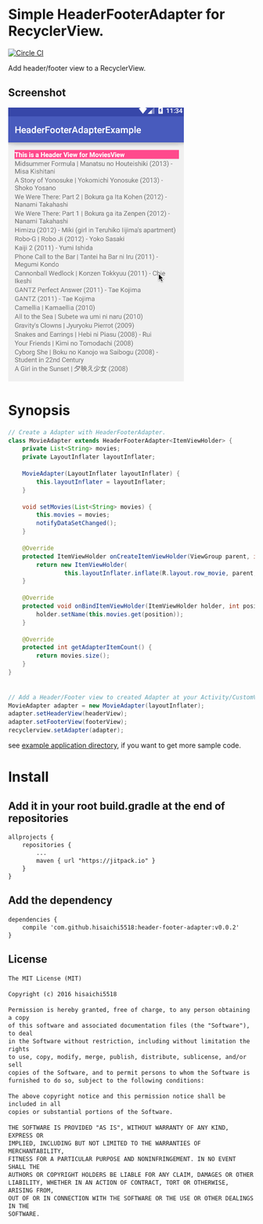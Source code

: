 # Simple HeaderFooterAdapter for RecyclerView.

[![Circle CI](https://circleci.com/gh/hisaichi5518/header-footer-adapter.svg?style=svg)](https://circleci.com/gh/hisaichi5518/header-footer-adapter)

Add header/footer view to a RecyclerView.

## Screenshot

![HeaderFooterAdapter ScreenShot](screenshot/HeaderFooterAdapterScreenShot.gif)

# Synopsis

```java
// Create a Adapter with HeaderFooterAdapter.
class MovieAdapter extends HeaderFooterAdapter<ItemViewHolder> {
    private List<String> movies;
    private LayoutInflater layoutInflater;

    MovieAdapter(LayoutInflater layoutInflater) {
        this.layoutInflater = layoutInflater;
    }

    void setMovies(List<String> movies) {
        this.movies = movies;
        notifyDataSetChanged();
    }

    @Override
    protected ItemViewHolder onCreateItemViewHolder(ViewGroup parent, int viewType) {
        return new ItemViewHolder(
                this.layoutInflater.inflate(R.layout.row_movie, parent, false));
    }

    @Override
    protected void onBindItemViewHolder(ItemViewHolder holder, int position) {
        holder.setName(this.movies.get(position));
    }

    @Override
    protected int getAdapterItemCount() {
        return movies.size();
    }
}


// Add a Header/Footer view to created Adapter at your Activity/CustomView/Fragment
MovieAdapter adapter = new MovieAdapter(layoutInflater);
adapter.setHeaderView(headerView);
adapter.setFooterView(footerView);
recyclerview.setAdapter(adapter);
```

see [example application directory](https://github.com/hisaichi5518/android-HeaderFooterAdapter.java/tree/master/example), if you want to get more sample code.

# Install

## Add it in your root build.gradle at the end of repositories

```
allprojects {
    repositories {
        ...
        maven { url "https://jitpack.io" }
    }
}
```

## Add the dependency

```
dependencies {
    compile 'com.github.hisaichi5518:header-footer-adapter:v0.0.2'
}
```

## License

```
The MIT License (MIT)

Copyright (c) 2016 hisaichi5518

Permission is hereby granted, free of charge, to any person obtaining a copy
of this software and associated documentation files (the "Software"), to deal
in the Software without restriction, including without limitation the rights
to use, copy, modify, merge, publish, distribute, sublicense, and/or sell
copies of the Software, and to permit persons to whom the Software is
furnished to do so, subject to the following conditions:

The above copyright notice and this permission notice shall be included in all
copies or substantial portions of the Software.

THE SOFTWARE IS PROVIDED "AS IS", WITHOUT WARRANTY OF ANY KIND, EXPRESS OR
IMPLIED, INCLUDING BUT NOT LIMITED TO THE WARRANTIES OF MERCHANTABILITY,
FITNESS FOR A PARTICULAR PURPOSE AND NONINFRINGEMENT. IN NO EVENT SHALL THE
AUTHORS OR COPYRIGHT HOLDERS BE LIABLE FOR ANY CLAIM, DAMAGES OR OTHER
LIABILITY, WHETHER IN AN ACTION OF CONTRACT, TORT OR OTHERWISE, ARISING FROM,
OUT OF OR IN CONNECTION WITH THE SOFTWARE OR THE USE OR OTHER DEALINGS IN THE
SOFTWARE.
```
